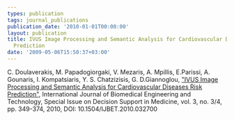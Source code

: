 ```yaml
---
types: publication
tags: journal_publications
publication_date: '2010-01-01T00:00:00'
layout: publication
title: IVUS Image Processing and Semantic Analysis for Cardiovascular Diseases Risk
  Prediction
date: '2009-05-06T15:50:37+03:00'
---
```

<p>C. Doulaverakis, M. Papadogiorgaki, V. Mezaris, A. Mpillis, E.Parissi, A. Gounaris, I. Kompatsiaris, Y. S. Chatzizisis, G. D.Giannoglou, <a href="http://www.inderscience.com/search/index.php?action=record&amp;rec_id=32700&amp;prevQuery=&amp;ps=10&amp;m=or" target="_blank" title="IVUS image processing and semantic analysis for Cardiovascular Diseases risk prediction">&quot;IVUS Image Processing and Semantic Analysis for Cardiovascular Diseases Risk Prediction&quot;</a>, International Journal of Biomedical Engineering and Technology, Special Issue on Decision Support in Medicine, vol. 3, no. 3/4, pp. 349-374, 2010, DOI: 10.1504/IJBET.2010.032700 <a href="/files/IJBET_3(3-4)_Paper_10.pdf"><img align="top" alt="" border="0" src="/files/pdf/pdf.png" /></a></p>
